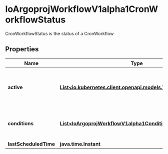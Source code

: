 

# IoArgoprojWorkflowV1alpha1CronWorkflowStatus

CronWorkflowStatus is the status of a CronWorkflow

## Properties

Name | Type | Description | Notes
------------ | ------------- | ------------- | -------------
**active** | [**List&lt;io.kubernetes.client.openapi.models.V1ObjectReference&gt;**](io.kubernetes.client.openapi.models.V1ObjectReference.md) | Active is a list of active workflows stemming from this CronWorkflow | 
**conditions** | [**List&lt;IoArgoprojWorkflowV1alpha1Condition&gt;**](IoArgoprojWorkflowV1alpha1Condition.md) | Conditions is a list of conditions the CronWorkflow may have | 
**lastScheduledTime** | **java.time.Instant** |  | 



